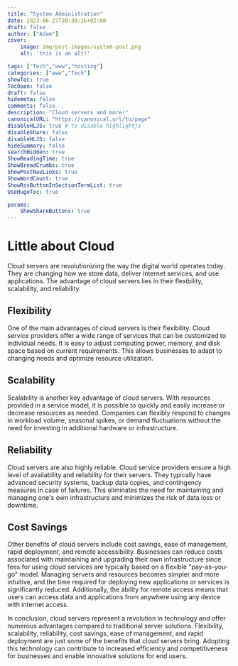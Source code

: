 ```yaml
---
title: "System Administration"
date: 2023-06-27T20:39:16+02:00
draft: false
author: ["Adam"]
cover:
    image: img/post-images/system-post.png
    alt: 'this is an alt!'

tags: ["Tech","www","hosting"] 
categories: ["www","Tech"]
showToc: true
TocOpen: false
draft: false
hidemeta: false
comments: false
description: "Cloud servers and more!"
canonicalURL: "https://canonical.url/to/page"
disableHLJS: true # to disable highlightjs
disableShare: false
disableHLJS: false
hideSummary: false
searchHidden: true
ShowReadingTime: true
ShowBreadCrumbs: true
ShowPostNavLinks: true
ShowWordCount: true
ShowRssButtonInSectionTermList: true
UseHugoToc: true

params:
    ShowShareButtons: true
---
```


# Little about Cloud

Cloud servers are revolutionizing the way the digital world operates today. They are changing how we store data, deliver internet services, and use applications. The advantage of cloud servers lies in their flexibility, scalability, and reliability.

## Flexibility

One of the main advantages of cloud servers is their flexibility. Cloud service providers offer a wide range of services that can be customized to individual needs. It is easy to adjust computing power, memory, and disk space based on current requirements. This allows businesses to adapt to changing needs and optimize resource utilization.

## Scalability

Scalability is another key advantage of cloud servers. With resources provided in a service model, it is possible to quickly and easily increase or decrease resources as needed. Companies can flexibly respond to changes in workload volume, seasonal spikes, or demand fluctuations without the need for investing in additional hardware or infrastructure.

## Reliability

Cloud servers are also highly reliable. Cloud service providers ensure a high level of availability and reliability for their servers. They typically have advanced security systems, backup data copies, and contingency measures in case of failures. This eliminates the need for maintaining and managing one's own infrastructure and minimizes the risk of data loss or downtime.

## Cost Savings

Other benefits of cloud servers include cost savings, ease of management, rapid deployment, and remote accessibility. Businesses can reduce costs associated with maintaining and upgrading their own infrastructure since fees for using cloud services are typically based on a flexible "pay-as-you-go" model. Managing servers and resources becomes simpler and more intuitive, and the time required for deploying new applications or services is significantly reduced. Additionally, the ability for remote access means that users can access data and applications from anywhere using any device with internet access.

In conclusion, cloud servers represent a revolution in technology and offer numerous advantages compared to traditional server solutions. Flexibility, scalability, reliability, cost savings, ease of management, and rapid deployment are just some of the benefits that cloud servers bring. Adopting this technology can contribute to increased efficiency and competitiveness for businesses and enable innovative solutions for end users.